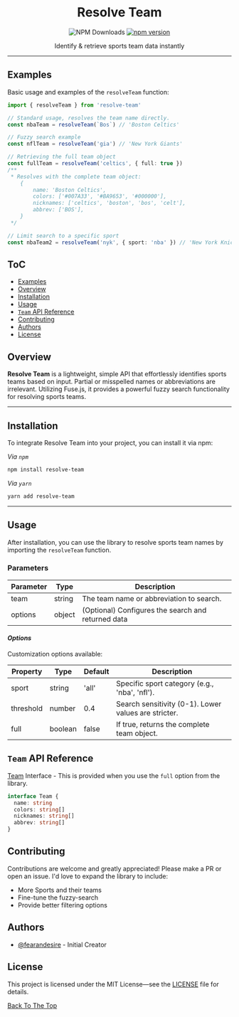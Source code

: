 <h1 align="center">Resolve Team</h1>

<div align="center">

![NPM Downloads](https://img.shields.io/npm/d18m/resolve-team)
[![npm version](https://img.shields.io/npm/v/resolve-team.svg?style=flat)](https://www.npmjs.com/package/resolve-team)

</div>

<p align="center"> Identify & retrieve sports team data instantly</p>

---

## Examples

Basic usage and examples of the `resolveTeam` function:

```ts
import { resolveTeam } from 'resolve-team'

// Standard usage, resolves the team name directly.
const nbaTeam = resolveTeam(`Bos`) // 'Boston Celtics'

// Fuzzy search example
const nflTeam = resolveTeam('gia') // 'New York Giants'

// Retrieving the full team object
const fullTeam = resolveTeam('celtics', { full: true })
/**
 * Resolves with the complete team object:
	{
	    name: 'Boston Celtics',
	    colors: ['#007A33', '#BA9653', '#000000'],
	    nicknames: ['celtics', 'boston', 'bos', 'celt'],
	    abbrev: ['BOS'],
	}
 */

// Limit search to a specific sport
const nbaTeam2 = resolveTeam('nyk', { sport: 'nba' }) // 'New York Knicks'
```

## ToC
- [Examples](#examples)
- [Overview](#overview)
- [Installation](#installation)
- [Usage](#usage)
- [`Team` API Reference](#team-api-reference)
- [Contributing](#contributing)
- [Authors](#authors)
- [License](#license)

## Overview
**Resolve Team** is a lightweight, simple API that effortlessly identifies sports teams based on input. Partial or misspelled names or abbreviations are irrelevant. Utilizing Fuse.js, it provides a powerful fuzzy search functionality for resolving sports teams.

---


## Installation
To integrate Resolve Team into your project, you can install it via npm:

_Via `npm`_
```bash
npm install resolve-team
```
_Via `yarn`_
```bash
yarn add resolve-team
```
---
## Usage
After installation, you can use the library to resolve sports team names by importing the `resolveTeam` function.

### Parameters

| Parameter | Type   | Description                                        |
|-----------|--------|----------------------------------------------------|
| team      | string | The team name or abbreviation to search.           |
| options   | object | (Optional) Configures the search and returned data |

#### _Options_

Customization options available:

| Property  | Type    | Default | Description                                           |
|-----------|---------|---------|-------------------------------------------------------|
| sport     | string  | 'all'   | Specific sport category (e.g., 'nba', 'nfl').         |
| threshold | number  | 0.4     | Search sensitivity (0-1). Lower values are stricter.  |
| full      | boolean | false   | If true, returns the complete team object.            |
## `Team` API Reference
[Team](src/interfaces.ts) Interface - This is provided when you use the `full` option from the library. 

```ts
interface Team {
  name: string
  colors: string[]
  nicknames: string[]
  abbrev: string[]
}
```
## Contributing
Contributions are welcome and greatly appreciated! Please make a PR or open an issue. I'd love to expand the library to include:
- More Sports and their teams
- Fine-tune the fuzzy-search
- Provide better filtering options

## Authors
- [@fearandesire](https://github.com/fearandesire) - Initial Creator

## License
This project is licensed under the MIT License—see the [LICENSE](LICENSE) file for details.

[Back To The Top](#toc)
